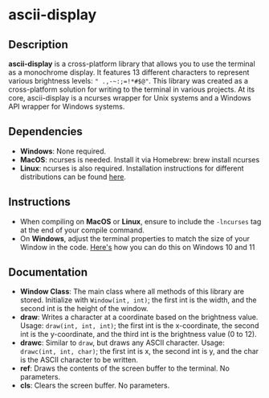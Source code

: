 # ascii-display

## Description

**ascii-display** is a cross-platform library that allows you to use the terminal as a monochrome display. It features 13 different characters to represent various brightness levels: `" .,-~:;=!*#$@"`. This library was created as a cross-platform solution for writing to the terminal in various projects. At its core, ascii-display is a ncurses wrapper for Unix systems and a Windows API wrapper for Windows systems.

## Dependencies

- **Windows**: None required.
- **MacOS**: ncurses is needed. Install it via Homebrew: brew install ncurses
- **Linux**: ncurses is also required. Installation instructions for different distributions can be found [here](https://www.cyberciti.biz/faq/linux-install-ncurses-library-headers-on-debian-ubuntu-centos-fedora/).

## Instructions

- When compiling on **MacOS** or **Linux**, ensure to include the `-lncurses` tag at the end of your compile command.
- On **Windows**, adjust the terminal properties to match the size of your Window in the code. [Here's](https://pureinfotech.com/change-default-height-width-windows-terminal/) how you can do this on Windows 10 and 11

## Documentation

- **Window Class**: The main class where all methods of this library are stored. Initialize with `Window(int, int)`; the first int is the width, and the second int is the height of the window.
- **draw**: Writes a character at a coordinate based on the brightness value. Usage: `draw(int, int, int)`; the first int is the x-coordinate, the second int is the y-coordinate, and the third int is the brightness value (0 to 12).
- **drawc**: Similar to `draw`, but draws any ASCII character. Usage: `drawc(int, int, char)`; the first int is x, the second int is y, and the char is the ASCII character to be written.
- **ref**: Draws the contents of the screen buffer to the terminal. No parameters.
- **cls**: Clears the screen buffer. No parameters.
